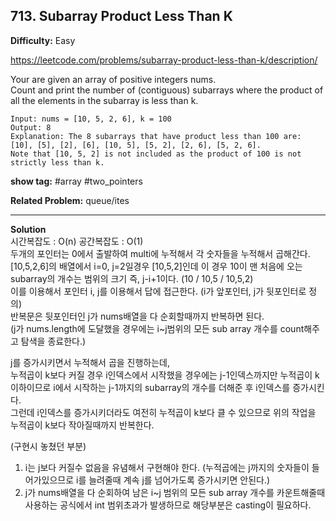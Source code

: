 ## 713. Subarray Product Less Than K

**Difficulty:** Easy

https://leetcode.com/problems/subarray-product-less-than-k/description/

Your are given an array of positive integers nums. <br/>
Count and print the number of (contiguous) subarrays where the product of all the elements in the subarray is less than k.

```
Input: nums = [10, 5, 2, 6], k = 100
Output: 8
Explanation: The 8 subarrays that have product less than 100 are: [10], [5], [2], [6], [10, 5], [5, 2], [2, 6], [5, 2, 6].
Note that [10, 5, 2] is not included as the product of 100 is not strictly less than k.
```

**show tag:** \#array \#two_pointers

**Related Problem:** queue/ites <br/>

----------------------------------------

**Solution** <br/>
시간복잡도 : O(n) 공간복잡도 : O(1) <br/>
두개의 포인터는 0에서 출발하여 multi에 누적해서 각 숫자들을 누적해서 곱해간다. <br/>
[10,5,2,6]의 배열에서 i=0, j=2일경우 [10,5,2]인데 이 경우 10이 맨 처음에 오는 subarray의 개수는 범위의 크기 즉, j-i+1이다. (10 / 10,5 / 10,5,2) <br/>
이를 이용해서 포인터 i, j를 이용해서 답에 접근한다. (i가 앞포인터, j가 뒷포인터로 정의) <br/>
반복문은 뒷포인터인 j가 nums배열을 다 순회할때까지 반복하면 된다. <br/>
(j가 nums.length에 도달했을 경우에는 i~j범위의 모든 sub array 개수를 count해주고 탐색을 종료한다.) <br/>

j를 증가시키면서 누적해서 곱을 진행하는데, <br/>
누적곱이 k보다 커질 경우 i인덱스에서 시작했을 경우에는 j-1인덱스까지만 누적곱이 k이하이므로 i에서 시작하는 j-1까지의 subarray의 개수를 더해준 후 i인덱스를 증가시킨다. <br/>
그런데 i인덱스를 증가시키더라도 여전히 누적곱이 k보다 클 수 있으므로 위의 작업을 누적곱이 k보다 작아질때까지 반복한다. <br/>

(구현시 놓쳤던 부분)
1. i는 j보다 커질수 없음을 유념해서 구현해야 한다. (누적곱에는 j까지의 숫자들이 들어가있으므로 i를 늘려줄때 계속 j를 넘어가도록 증가시키면 안된다.)
2. j가 nums배열을 다 순회하여 남은 i~j 범위의 모든 sub array 개수를 카운트해줄때 사용하는 공식에서 int 범위초과가 발생하므로 해당부분은 casting이 필요하다.